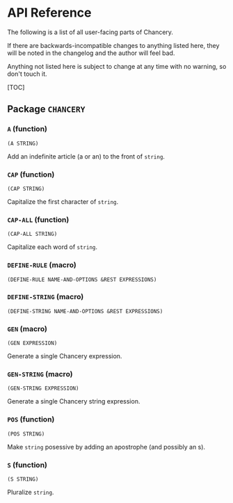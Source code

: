 # API Reference

The following is a list of all user-facing parts of Chancery.

If there are backwards-incompatible changes to anything listed here, they will
be noted in the changelog and the author will feel bad.

Anything not listed here is subject to change at any time with no warning, so
don't touch it.

[TOC]

## Package `CHANCERY`

### `A` (function)

    (A STRING)

Add an indefinite article (a or an) to the front of `string`.

### `CAP` (function)

    (CAP STRING)

Capitalize the first character of `string`.

### `CAP-ALL` (function)

    (CAP-ALL STRING)

Capitalize each word of `string`.

### `DEFINE-RULE` (macro)

    (DEFINE-RULE NAME-AND-OPTIONS &REST EXPRESSIONS)

### `DEFINE-STRING` (macro)

    (DEFINE-STRING NAME-AND-OPTIONS &REST EXPRESSIONS)

### `GEN` (macro)

    (GEN EXPRESSION)

Generate a single Chancery expression.

### `GEN-STRING` (macro)

    (GEN-STRING EXPRESSION)

Generate a single Chancery string expression.

### `POS` (function)

    (POS STRING)

Make `string` posessive by adding an apostrophe (and possibly an s).

### `S` (function)

    (S STRING)

Pluralize `string`.


